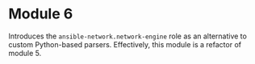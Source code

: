 # Module 6
Introduces the `ansible-network.network-engine` role as an alternative
to custom Python-based parsers. Effectively, this module is a refactor
of module 5.
